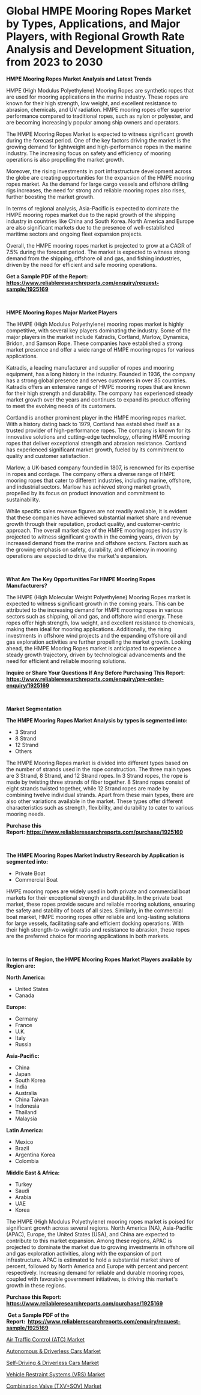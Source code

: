 <p><h1>Global HMPE Mooring Ropes Market by Types, Applications, and Major Players, with Regional Growth Rate Analysis and Development Situation, from 2023 to 2030</h1></p><p><strong>HMPE Mooring Ropes Market Analysis and Latest Trends</strong></p>
<p><p>HMPE (High Modulus Polyethylene) Mooring Ropes are synthetic ropes that are used for mooring applications in the marine industry. These ropes are known for their high strength, low weight, and excellent resistance to abrasion, chemicals, and UV radiation. HMPE mooring ropes offer superior performance compared to traditional ropes, such as nylon or polyester, and are becoming increasingly popular among ship owners and operators.</p><p>The HMPE Mooring Ropes Market is expected to witness significant growth during the forecast period. One of the key factors driving the market is the growing demand for lightweight and high-performance ropes in the marine industry. The increasing focus on safety and efficiency of mooring operations is also propelling the market growth.</p><p>Moreover, the rising investments in port infrastructure development across the globe are creating opportunities for the expansion of the HMPE mooring ropes market. As the demand for large cargo vessels and offshore drilling rigs increases, the need for strong and reliable mooring ropes also rises, further boosting the market growth.</p><p>In terms of regional analysis, Asia-Pacific is expected to dominate the HMPE mooring ropes market due to the rapid growth of the shipping industry in countries like China and South Korea. North America and Europe are also significant markets due to the presence of well-established maritime sectors and ongoing fleet expansion projects.</p><p>Overall, the HMPE mooring ropes market is projected to grow at a CAGR of 7.5% during the forecast period. The market is expected to witness strong demand from the shipping, offshore oil and gas, and fishing industries, driven by the need for efficient and safe mooring operations.</p></p>
<p><strong>Get a Sample PDF of the Report:&nbsp; <a href="https://www.reliableresearchreports.com/enquiry/request-sample/1925169">https://www.reliableresearchreports.com/enquiry/request-sample/1925169</a></strong></p>
<p>&nbsp;</p>
<p><strong>HMPE Mooring Ropes Major Market Players</strong></p>
<p><p>The HMPE (High Modulus Polyethylene) mooring ropes market is highly competitive, with several key players dominating the industry. Some of the major players in the market include Katradis, Cortland, Marlow, Dynamica, Bridon, and Samson Rope. These companies have established a strong market presence and offer a wide range of HMPE mooring ropes for various applications.</p><p>Katradis, a leading manufacturer and supplier of ropes and mooring equipment, has a long history in the industry. Founded in 1936, the company has a strong global presence and serves customers in over 85 countries. Katradis offers an extensive range of HMPE mooring ropes that are known for their high strength and durability. The company has experienced steady market growth over the years and continues to expand its product offering to meet the evolving needs of its customers.</p><p>Cortland is another prominent player in the HMPE mooring ropes market. With a history dating back to 1979, Cortland has established itself as a trusted provider of high-performance ropes. The company is known for its innovative solutions and cutting-edge technology, offering HMPE mooring ropes that deliver exceptional strength and abrasion resistance. Cortland has experienced significant market growth, fueled by its commitment to quality and customer satisfaction.</p><p>Marlow, a UK-based company founded in 1807, is renowned for its expertise in ropes and cordage. The company offers a diverse range of HMPE mooring ropes that cater to different industries, including marine, offshore, and industrial sectors. Marlow has achieved strong market growth, propelled by its focus on product innovation and commitment to sustainability.</p><p>While specific sales revenue figures are not readily available, it is evident that these companies have achieved substantial market share and revenue growth through their reputation, product quality, and customer-centric approach. The overall market size of the HMPE mooring ropes industry is projected to witness significant growth in the coming years, driven by increased demand from the marine and offshore sectors. Factors such as the growing emphasis on safety, durability, and efficiency in mooring operations are expected to drive the market's expansion.</p></p>
<p>&nbsp;</p>
<p><strong>What Are The Key Opportunities For HMPE Mooring Ropes Manufacturers?</strong></p>
<p><p>The HMPE (High Molecular Weight Polyethylene) Mooring Ropes market is expected to witness significant growth in the coming years. This can be attributed to the increasing demand for HMPE mooring ropes in various sectors such as shipping, oil and gas, and offshore wind energy. These ropes offer high strength, low weight, and excellent resistance to chemicals, making them ideal for mooring applications. Additionally, the rising investments in offshore wind projects and the expanding offshore oil and gas exploration activities are further propelling the market growth. Looking ahead, the HMPE Mooring Ropes market is anticipated to experience a steady growth trajectory, driven by technological advancements and the need for efficient and reliable mooring solutions.</p></p>
<p><strong>Inquire or Share Your Questions If Any Before Purchasing This Report: <a href="https://www.reliableresearchreports.com/enquiry/pre-order-enquiry/1925169">https://www.reliableresearchreports.com/enquiry/pre-order-enquiry/1925169</a></strong></p>
<p>&nbsp;</p>
<p><strong>Market Segmentation</strong></p>
<p><strong>The HMPE Mooring Ropes Market Analysis by types is segmented into:</strong></p>
<p><ul><li>3 Strand</li><li>8 Strand</li><li>12 Strand</li><li>Others</li></ul></p>
<p><p>The HMPE Mooring Ropes market is divided into different types based on the number of strands used in the rope construction. The three main types are 3 Strand, 8 Strand, and 12 Strand ropes. In 3 Strand ropes, the rope is made by twisting three strands of fiber together. 8 Strand ropes consist of eight strands twisted together, while 12 Strand ropes are made by combining twelve individual strands. Apart from these main types, there are also other variations available in the market. These types offer different characteristics such as strength, flexibility, and durability to cater to various mooring needs.</p></p>
<p><strong>Purchase this Report:&nbsp;<a href="https://www.reliableresearchreports.com/purchase/1925169">https://www.reliableresearchreports.com/purchase/1925169</a></strong></p>
<p>&nbsp;</p>
<p><strong>The HMPE Mooring Ropes Market Industry Research by Application is segmented into:</strong></p>
<p><ul><li>Private Boat</li><li>Commercial Boat</li></ul></p>
<p><p>HMPE mooring ropes are widely used in both private and commercial boat markets for their exceptional strength and durability. In the private boat market, these ropes provide secure and reliable mooring solutions, ensuring the safety and stability of boats of all sizes. Similarly, in the commercial boat market, HMPE mooring ropes offer reliable and long-lasting solutions for large vessels, facilitating safe and efficient docking operations. With their high strength-to-weight ratio and resistance to abrasion, these ropes are the preferred choice for mooring applications in both markets.</p></p>
<p>&nbsp;</p>
<p><strong>In terms of Region, the HMPE Mooring Ropes Market Players available by Region are:</strong></p>
<p>
    <p> <strong> North America: </strong>
        <ul>
            <li>United States</li>
            <li>Canada</li>
        </ul>
        </p> 
    <p> <strong> Europe: </strong>
        <ul>
            <li>Germany</li>
            <li>France</li>
            <li>U.K.</li>
            <li>Italy</li>
            <li>Russia</li>
        </ul>
        </p> 
    <p> <strong> Asia-Pacific: </strong>
        <ul>
            <li>China</li>
            <li>Japan</li>
            <li>South Korea</li>
            <li>India</li>
            <li>Australia</li>
            <li>China Taiwan</li>
            <li>Indonesia</li>
            <li>Thailand</li>
            <li>Malaysia</li>
        </ul>
        </p> 
    <p> <strong> Latin America: </strong>
        <ul>
            <li>Mexico</li>
            <li>Brazil</li>
            <li>Argentina Korea</li>
            <li>Colombia</li>
        </ul>
        </p> 
    <p> <strong> Middle East & Africa: </strong>
        <ul>
            <li>Turkey</li>
            <li>Saudi</li>
            <li>Arabia</li>
            <li>UAE</li>
            <li>Korea</li>
        </ul>
    </p>
    </p>
<p><p>The HMPE (High Modulus Polyethylene) mooring ropes market is poised for significant growth across several regions. North America (NA), Asia-Pacific (APAC), Europe, the United States (USA), and China are expected to contribute to this market expansion. Among these regions, APAC is projected to dominate the market due to growing investments in offshore oil and gas exploration activities, along with the expansion of port infrastructure. APAC is estimated to hold a substantial market share of percent, followed by North America and Europe with percent and percent respectively. Increasing demand for reliable and durable mooring ropes, coupled with favorable government initiatives, is driving this market's growth in these regions.</p></p>
<p><strong>Purchase this Report: <a href="https://www.reliableresearchreports.com/purchase/1925169">https://www.reliableresearchreports.com/purchase/1925169</a></strong></p>
<p>&nbsp;<strong>Get a Sample PDF of the Report:&nbsp;&nbsp;<a href="https://www.reliableresearchreports.com/enquiry/request-sample/1925169">https://www.reliableresearchreports.com/enquiry/request-sample/1925169</a></strong></p>
<p><strong></strong></p>
<p><p><a href="https://medium.com/@melt.scale.beast/air-traffic-control-atc-market-share-evolution-and-market-growth-trends-2023-2030-151eec8fa067">Air Traffic Control (ATC) Market</a></p><p><a href="https://medium.com/@sake.use.loan/autonomous-amp-driverless-cars-market-analysis-and-sze-forecasted-for-period-from-2023-to-2030-3b2f48f8ba5b">Autonomous & Driverless Cars Market</a></p><p><a href="https://medium.com/@clock.fund.arm/self-driving-amp-driverless-cars-market-size-cagr-trends-2024-2030-47f96503cce8">Self-Driving & Driverless Cars Market</a></p><p><a href="https://medium.com/@earn.only.flood/decoding-vehicle-restraint-systems-vrs-market-metrics-market-share-trends-and-growth-patterns-b17a379019f3">Vehicle Restraint Systems (VRS) Market</a></p><p><a href="https://medium.com/@flee.calm.mark/combination-valve-txv-sov-market-size-reveals-the-best-marketing-channels-in-global-industry-be5bc4bee8c2">Combination Valve (TXV+SOV) Market</a></p></p>